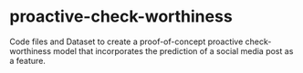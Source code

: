 # proactive-check-worthiness

Code files and Dataset to create a proof-of-concept proactive check-worthiness model that incorporates the prediction of a social media post as a feature. 
